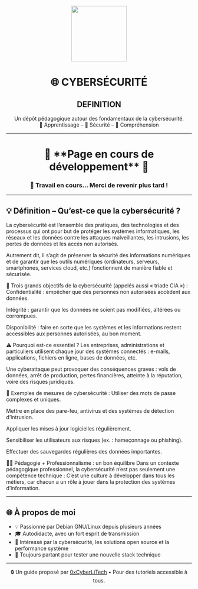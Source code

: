 
<p align="center">
  <img src="https://avatars.githubusercontent.com/u/167217017?s=400&u=d983b9423c4eb8cdb9bfe8b14f505be5c894d6bc&v=4" width="150" />
</p>

<h1 align="center">🌐 CYBERSÉCURITÉ</h1>
<h2 align="center">DEFINITION</h2>

<p align="center">
  Un dépôt pédagogique autour des fondamentaux de la cybersécurité.<br>
  📘 Apprentissage – 🔐 Sécurité – 🧠 Compréhension
</p>

---

<h1 align="center"> 🚧 **Page en cours de développement** 🚧</h1>
<h3 align="center"> 🔧 Travail en cours... Merci de revenir plus tard !</h3>

---

## 💡 Définition – Qu’est-ce que la cybersécurité ?
La cybersécurité est l’ensemble des pratiques, des technologies et des processus qui ont pour but de protéger les systèmes informatiques, les réseaux et les données contre les attaques malveillantes, les intrusions, les pertes de données et les accès non autorisés.

Autrement dit, il s’agit de préserver la sécurité des informations numériques et de garantir que les outils numériques (ordinateurs, serveurs, smartphones, services cloud, etc.) fonctionnent de manière fiable et sécurisée.

🎯 Trois grands objectifs de la cybersécurité (appelés aussi « triade CIA ») :
Confidentialité : empêcher que des personnes non autorisées accèdent aux données.

Intégrité : garantir que les données ne soient pas modifiées, altérées ou corrompues.

Disponibilité : faire en sorte que les systèmes et les informations restent accessibles aux personnes autorisées, au bon moment.

⚠️ Pourquoi est-ce essentiel ?
Les entreprises, administrations et particuliers utilisent chaque jour des systèmes connectés : e-mails, applications, fichiers en ligne, bases de données, etc.

Une cyberattaque peut provoquer des conséquences graves : vols de données, arrêt de production, pertes financières, atteinte à la réputation, voire des risques juridiques.

🧰 Exemples de mesures de cybersécurité :
Utiliser des mots de passe complexes et uniques.

Mettre en place des pare-feu, antivirus et des systèmes de détection d’intrusion.

Appliquer les mises à jour logicielles régulièrement.

Sensibiliser les utilisateurs aux risques (ex. : hameçonnage ou phishing).

Effectuer des sauvegardes régulières des données importantes.

👨‍🏫 Pédagogie + Professionnalisme : un bon équilibre
Dans un contexte pédagogique professionnel, la cybersécurité n’est pas seulement une compétence technique :
C’est une culture à développer dans tous les métiers, car chacun a un rôle à jouer dans la protection des systèmes d’information.

---

## 🌐 À propos de moi

- 💡 Passionné par Debian GNU/Linux depuis plusieurs années
- 🎓 Autodidacte, avec un fort esprit de transmission
- 🔐 Intéressé par la cybersécurité, les solutions open source et la performance système
- 🧪 Toujours partant pour tester une nouvelle stack technique

---

<p align="center">
  🔒 Un guide proposé par <a href="https://github.com/0xCyberLiTech">0xCyberLiTech</a> • Pour des tutoriels accessible à tous.
</p>



